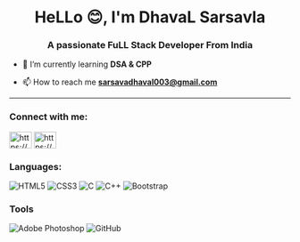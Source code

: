 <h1 align="center">HeLLo 😊, I'm DhavaL Sarsavla</h1>
<h3 align="center">A passionate FuLL Stack Developer From India</h3>

- 🌱 I’m currently learning **DSA & CPP**

- 📫 How to reach me **sarsavadhaval003@gmail.com**
<hr/>
<h3 align="left">Connect with me:</h3>
<p align="left">
<a href="sarsavla_dhaval" target="blank"><img align="center" src="https://raw.githubusercontent.com/rahuldkjain/github-profile-readme-generator/master/src/images/icons/Social/linked-in-alt.svg" alt="https://www.linkedin.com/in/sarsavla-dhaval-ab3b50356?utm_source=share&utm_campaign=share_via&utm_content=profile&utm_medium=android_app" height="30" width="40" /></a>
<a href="https://instagram.com/https://www.instagram.com/sarsava_dhaval?igsh=ynv1mmrodhqxa3p0" target="blank"><img align="center" src="https://raw.githubusercontent.com/rahuldkjain/github-profile-readme-generator/master/src/images/icons/Social/instagram.svg" alt="https://www.instagram.com/sarsava_dhaval?igsh=ynv1mmrodhqxa3p0" height="30" width="40" /></a>
</p>

<h3 align="left">Languages:</h3>

![HTML5](https://img.shields.io/badge/html5-%23E34F26.svg?style=for-the-badge&logo=html5&logoColor=white) ![CSS3](https://img.shields.io/badge/css3-%231572B6.svg?style=for-the-badge&logo=css3&logoColor=white) ![C](https://img.shields.io/badge/c-%2300599C.svg?style=for-the-badge&logo=c&logoColor=white) ![C++](https://img.shields.io/badge/c++-%2300599C.svg?style=for-the-badge&logo=c%2B%2B&logoColor=white) ![Bootstrap](https://img.shields.io/badge/bootstrap-%238511FA.svg?style=for-the-badge&logo=bootstrap&logoColor=white) 

<h3 align="left">Tools</h3>

![Adobe Photoshop](https://img.shields.io/badge/adobe%20photoshop-%2331A8FF.svg?style=for-the-badge&logo=adobe%20photoshop&logoColor=white) ![GitHub](https://img.shields.io/badge/github-%23121011.svg?style=for-the-badge&logo=github&logoColor=white)

